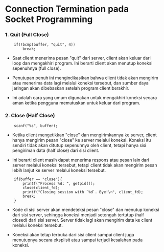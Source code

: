 # Connection Termination pada Socket Programming
### 1. Quit (Full Close)
```
    if(!bcmp(buffer, "quit", 4))
        break;
```
   - <p>Saat client menerima pesan "quit" dari server, client akan keluar dari loop dan mengakhiri program. Ini berarti client akan menutup koneksi sepenuhnya (full close).</p>
   
   - <p>Penutupan penuh ini mengindikasikan bahwa client tidak akan mengirim atau menerima data lagi melalui koneksi tersebut, dan sumber daya jaringan akan dibebaskan setelah program client berakhir.</p>

   - <p>Ini adalah cara yang umum digunakan untuk mengakhiri koneksi secara aman ketika pengguna memutuskan untuk keluar dari program.</p>

### 2. Close (Half Close)
```
    scanf("%s", buffer);
```
   - <p>Ketika client mengetikkan "close" dan mengirimkannya ke server, client hanya mengirim pesan "close" ke server melalui koneksi. Koneksi itu sendiri tidak akan ditutup sepenuhnya oleh client, tetapi hanya sisi pengiriman data (half close) dari sisi client.</p>

   - <p>Ini berarti client masih dapat menerima respons atau pesan lain dari server melalui koneksi tersebut, tetapi client tidak akan mengirim pesan lebih lanjut ke server melalui koneksi tersebut.</p>
```
    if(buffer == "close"){
        printf("Process %d: ", getpid());
        close(client_fd);
        printf("Closing session with `%d`. Bye!\n", client_fd);
        break;
    }
```
   - <p>Kode di sisi server akan mendeteksi pesan "close" dan menutup koneksi dari sisi server, sehingga koneksi menjadi setengah tertutup (half closed) dari sisi server. Server tidak lagi akan mengirim data ke client melalui koneksi tersebut.</p>
   
   - <p>Koneksi akan tetap terbuka dari sisi client sampai client juga menutupnya secara eksplisit atau sampai terjadi kesalahan pada koneksi.</p>
